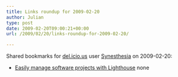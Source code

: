 ```yaml
---
title: Links roundup for 2009-02-20
author: Julian
type: post
date: 2009-02-20T09:00:21+00:00
url: /2009/02/20/links-roundup-for-2009-02-20/

---
```

Shared bookmarks for [del.icio.us][1] user [Synesthesia][2] on 2009-02-20:

  * [Easily manage software projects with Lighthouse][3] 
    none</li> </ul>

 [1]: https://del.icio.us/
 [2]: https://del.icio.us/synesthesia
 [3]: https://blogs.techrepublic.com.com/tech-manager/?p=794
